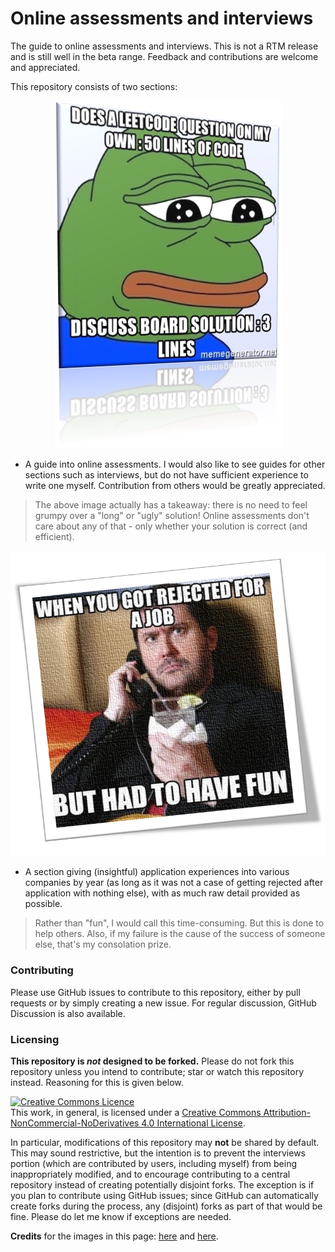 # Online assessments and interviews
The guide to online assessments and interviews. This is not a RTM release and is still well in the beta range. Feedback and contributions are welcome and appreciated. 

This repository consists of two sections:
<!-- https://gist.github.com/DavidWells/7d2e0e1bc78f4ac59a123ddf8b74932d -->
<p align="center">
  <img src="media/readme2.png">
</p>

* A guide into online assessments. I would also like to see guides for other sections such as interviews, but do not have sufficient experience to write one myself. Contribution from others would be greatly appreciated. 

> The above image actually has a takeaway: there is no need to feel grumpy over a "long" or "ugly" solution! Online assessments don't care about any of that - only whether your solution is correct (and efficient). 

<p align="center">
  <img src="media/readme1.png">
</p>

* A section giving (insightful) application experiences into various companies by year (as long as it was not a case of getting rejected after application with nothing else), with as much raw detail provided as possible. 

> Rather than "fun", I would call this time-consuming. But this is done to help others. Also, if my failure is the cause of the success of someone else, that's my consolation prize. 
### Contributing

Please use GitHub issues to contribute to this repository, either by pull requests or by simply creating a new issue. For regular discussion, GitHub Discussion is also available. 

### Licensing

**This repository is _not_ designed to be forked.** Please do not fork this repository unless you intend to contribute; star or watch this repository instead. Reasoning for this is given below. 

<a rel="license" href="http://creativecommons.org/licenses/by-nc-nd/4.0/"><img alt="Creative Commons Licence" style="border-width:0" src="https://i.creativecommons.org/l/by-nc-nd/4.0/88x31.png" /></a><br />This work, in general, is licensed under a <a rel="license" href="http://creativecommons.org/licenses/by-nc-nd/4.0/">Creative Commons Attribution-NonCommercial-NoDerivatives 4.0 International License</a>.

In particular, modifications of this repository may **not** be shared by default. This may sound restrictive, but the intention is to prevent the interviews portion (which are contributed by users, including myself) from being inappropriately modified, and to encourage contributing to a central repository instead of creating potentially disjoint forks. The exception is if you plan to contribute using GitHub issues; since GitHub can automatically create forks during the process, any (disjoint) forks as part of that would be fine. Please do let me know if exceptions are needed. 

**Credits** for the images in this page: [here](https://memegenerator.net/instance/68818083/sad-pepe-does-a-leetcode-question-on-my-own-50-lines-of-code-discuss-board-solution-3-lines) and [here](https://www.memecreator.org/meme/when-you-got-rejected-for-a-job-but-had-to-have-fun/).